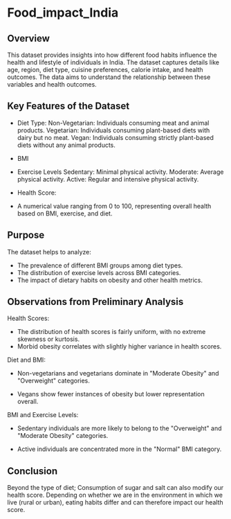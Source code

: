 # Food_impact_India
## Overview
This dataset provides insights into how different food habits influence the health and lifestyle of individuals in India. The dataset captures details like age, region, diet type, cuisine preferences, calorie intake, and health outcomes. The data aims to understand the relationship between these variables and health outcomes.


## Key Features of the Dataset

- Diet Type:
Non-Vegetarian: Individuals consuming meat and animal products.
Vegetarian: Individuals consuming plant-based diets with dairy but no meat.
Vegan: Individuals consuming strictly plant-based diets without any animal products.

- BMI

- Exercise Levels
  Sedentary: Minimal physical activity.
  Moderate: Average physical activity.
  Active: Regular and intensive physical activity.

- Health Score:
- A numerical value ranging from 0 to 100, representing overall health based on BMI, exercise, and diet.


## Purpose

The dataset helps to analyze:
- The prevalence of different BMI groups among diet types.
- The distribution of exercise levels across BMI categories.
- The impact of dietary habits on obesity and other health metrics.


## Observations from Preliminary Analysis

Health Scores:

- The distribution of health scores is fairly uniform, with no extreme skewness or kurtosis.
- Morbid obesity correlates with slightly higher variance in health scores.

Diet and BMI:
- Non-vegetarians and vegetarians dominate in "Moderate Obesity" and "Overweight" categories.
  
- Vegans show fewer instances of obesity but lower representation overall.

BMI and Exercise Levels:
- Sedentary individuals are more likely to belong to the "Overweight" and "Moderate Obesity" categories.

- Active individuals are concentrated more in the "Normal" BMI category.


## Conclusion

Beyond the type of diet; Consumption of sugar and salt can also modify our health score. Depending on whether we are in the environment in which we live (rural or urban), eating habits differ and can therefore impact our health score.
